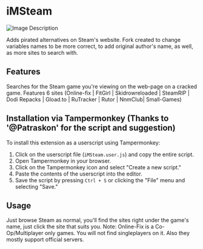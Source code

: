 # iMSteam

![Image Description](https://imgur.com/a/psl6T92.png)

Adds pirated alternatives on Steam's website. 
Fork created to change variables names to be more correct, to add original author's name, as well, as more sites to search with.

## Features
Searches for the Steam game you're viewing on the web-page on a cracked game. 
Features 6 sites (Online-fix | FitGirl | Skidrowreloaded | SteamRIP | Dodi Repacks | Gload.to | RuTracker | Rutor | NnmClub| Small-Games)

## Installation via Tampermonkey (Thanks to '@Patraskon' for the script and suggestion)

To install this extension as a userscript using Tampermonkey:

1. Click on the userscript file (`iMSteam.user.js`) and copy the entire script.
2. Open Tampermonkey in your browser.
3. Click on the Tampermonkey icon and select "Create a new script."
4. Paste the contents of the userscript into the editor.
5. Save the script by pressing `Ctrl + S` or clicking the "File" menu and selecting "Save."


## Usage

Just browse Steam as normal, you'll find the sites right under the game's name, just click the site that suits you. 
Note: Online-Fix is a Co-Op/Multiplayer only games. You will not find singleplayers on it. Also they mostly support official servers. 

